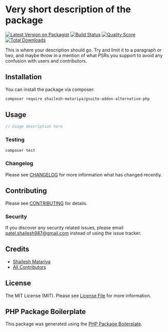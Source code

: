 # Very short description of the package

[![Latest Version on Packagist](https://img.shields.io/packagist/v/shailesh-matariya/gsuite-addon-alternative-php.svg?style=flat-square)](https://packagist.org/packages/shailesh-matariya/gsuite-addon-alternative-php)
[![Build Status](https://img.shields.io/travis/shailesh-matariya/gsuite-addon-alternative-php/master.svg?style=flat-square)](https://travis-ci.org/shailesh-matariya/gsuite-addon-alternative-php)
[![Quality Score](https://img.shields.io/scrutinizer/g/shailesh-matariya/gsuite-addon-alternative-php.svg?style=flat-square)](https://scrutinizer-ci.com/g/shailesh-matariya/gsuite-addon-alternative-php)
[![Total Downloads](https://img.shields.io/packagist/dt/shailesh-matariya/gsuite-addon-alternative-php.svg?style=flat-square)](https://packagist.org/packages/shailesh-matariya/gsuite-addon-alternative-php)

This is where your description should go. Try and limit it to a paragraph or two, and maybe throw in a mention of what PSRs you support to avoid any confusion with users and contributors.

## Installation

You can install the package via composer:

```bash
composer require shailesh-matariya/gsuite-addon-alternative-php
```

## Usage

``` php
// Usage description here
```

### Testing

``` bash
composer test
```

### Changelog

Please see [CHANGELOG](CHANGELOG.md) for more information what has changed recently.

## Contributing

Please see [CONTRIBUTING](CONTRIBUTING.md) for details.

### Security

If you discover any security related issues, please email patel.shailesh987@gmail.com instead of using the issue tracker.

## Credits

- [Shailesh Matariya](https://github.com/shailesh-matariya)
- [All Contributors](../../contributors)

## License

The MIT License (MIT). Please see [License File](LICENSE.md) for more information.

## PHP Package Boilerplate

This package was generated using the [PHP Package Boilerplate](https://laravelpackageboilerplate.com).